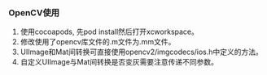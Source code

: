 ### OpenCV使用
1. 使用cocoapods, 先pod install然后打开xcworkspace。
2. 修改使用了opencv库文件的.m文件为.mm文件。
3. UIImage和Mat间转换可直接使用opencv2/imgcodecs/ios.h中定义的方法。
4. 自定义UIImage与Mat间转换是否变灰需要注意传递不同参数。
	

